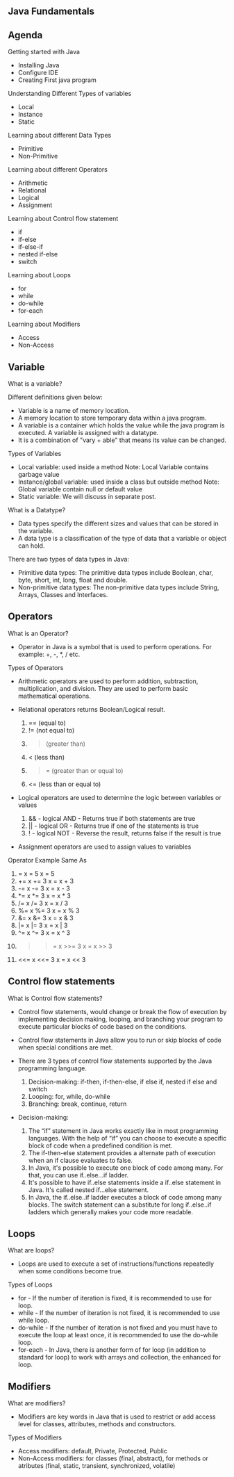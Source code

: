 ## Java Fundamentals

## Agenda

Getting started with Java
* Installing Java
* Configure IDE
* Creating First java program

Understanding Different Types of variables
* Local
* Instance
* Static

Learning about different Data Types
* Primitive
* Non-Primitive

Learning about different Operators
* Arithmetic
* Relational
* Logical
* Assignment

Learning about Control flow statement
* if
* if-else
* if-else-if
* nested if-else
* switch

Learning about Loops
* for
* while
* do-while
* for-each

Learning about Modifiers
* Access
* Non-Access


## Variable

What is a variable?

Different definitions given below:

* Variable is a name of memory location.
* A memory location to store temporary data within a java program.
* A variable is a container which holds the value while the java program is executed. A variable is assigned with a datatype.
* It is a combination of "vary + able" that means its value can be changed.

Types of Variables

* Local variable: used inside a method
  Note: Local Variable contains garbage value
* Instance/global variable: used inside a class but outside method
  Note: Global variable contain null or default value
* Static variable: We will discuss in separate post.

What is a Datatype?

* Data types specify the different sizes and values that can be stored in the variable. 
* A data type is a classification of the type of data that a variable or object can hold.

There are two types of data types in Java:
* Primitive data types: The primitive data types include Boolean, char, byte, short, int, long, float and double.
* Non-primitive data types: The non-primitive data types include String, Arrays, Classes and Interfaces.
 
## Operators

What is an Operator?

* Operator in Java is a symbol that is used to perform operations. For example: +, -, *, / etc.

Types of Operators

* Arithmetic operators are used to perform addition, subtraction, multiplication, and division. They are used to perform basic mathematical operations.
* Relational operators returns Boolean/Logical result.
   1. == (equal to)
   2. != (not equal to)
   3. > (greater than)
   4. < (less than)
   5. >= (greater than or equal to)
   6. <= (less than or equal to)
   
* Logical operators are used to determine the logic between variables or values

  1. && - logical AND - Returns true if both statements are true
  2. || - logical OR  - Returns true if one of the statements is true
  3. ! - logical NOT - Reverse the result, returns false if the result is true
  
* Assignment operators are used to assign values to variables

 Operator  Example  Same As	
  1. =	      x = 5	   x = 5	
  2. +=	      x += 3	   x = x + 3	
  3. -=	      x -= 3	   x = x - 3	
  4. *=	      x *= 3	   x = x * 3	
  5. /=	      x /= 3	   x = x / 3	
  6. %=	      x %= 3	   x = x % 3	
  7. &=	      x &= 3	   x = x & 3	
  8. |=	      x |= 3	   x = x | 3	
  9. ^=	      x ^= 3   x = x ^ 3	
  10. >>=	  x >>= 3  x = x >> 3	
  11. <<=	  x <<= 3  x = x << 3

## Control flow statements

What is Control flow statements?

* Control flow statements, would change or break the flow of execution by implementing decision making, looping, and branching your program to execute particular blocks of code     based on the conditions.
* Control flow statements in Java allow you to run or skip blocks of code when special conditions are met. 
* There are 3 types of control flow statements supported by the Java programming language.
  1. Decision-making: if-then, if-then-else, if else if, nested if else and switch
  1. Looping: for, while, do-while
  3. Branching: break, continue, return
  
* Decision-making:
   1. The “if” statement in Java works exactly like in most programming languages. With the help of “if” you can choose to execute a specific block of code when a predefined  condition is met.
   2. The if-then-else statement provides a alternate path of execution when an if clause evaluates to false.
   3. In Java, it's possible to execute one block of code among many. For that, you can use if..else...if ladder.
   4. It's possible to have if..else statements inside a if..else statement in Java. It's called nested if...else statement.
   5. In Java, the if..else..if ladder executes a block of code among many blocks. The switch statement can a substitute for long if..else..if ladders which generally makes your code more readable.
   
## Loops

What are loops?

* Loops are used to execute a set of instructions/functions repeatedly when some conditions become true.

Types of Loops

* for - If the number of iteration is fixed, it is recommended to use for loop.
* while - If the number of iteration is not fixed, it is recommended to use while loop.
* do-while - If the number of iteration is not fixed and you must have to execute the loop at least once, it is recommended to use the do-while loop.
* for-each - In Java, there is another form of for loop (in addition to standard for loop) to work with arrays and collection, the enhanced for loop.

## Modifiers

What are modifiers?

* Modifiers are key words in Java that is used to restrict or add access level for classes, attributes, methods and constructors.

Types of Modifiers

* Access modifiers: default, Private, Protected, Public 
* Non-Access modifiers: for classes (final, abstract), for methods or atributes (final, static, transient, synchronized, volatile)

   

